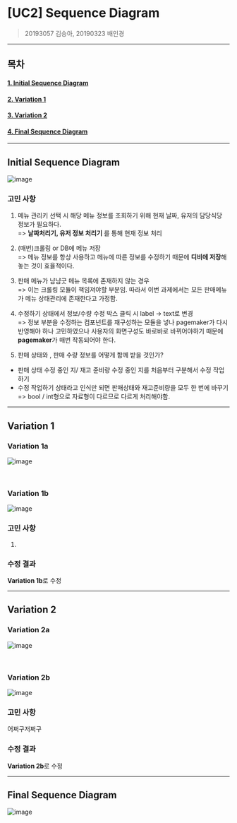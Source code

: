 # [UC2] Sequence Diagram

> 20193057 김승아, 20190323 배인경

<hr/>

## 목차

#### [1. Initial Sequence Diagram](#Initial-Sequence-Diagram)

#### [2. Variation 1](#Variation-1)

#### [3. Variation 2](#Variation-2)

#### [4. Final Sequence Diagram](#Final-Sequence-Diagram)


<hr/>

## Initial Sequence Diagram

![image](https://user-images.githubusercontent.com/65646971/118356222-20da1700-b5af-11eb-9aaa-ff9c096e355f.png)

### 고민 사항
1. 메뉴 관리키 선택 시 해당 메뉴 정보를 조회하기 위해 현재 날짜, 유저의 담당식당 정보가 필요하다. <br/>
=> **날짜처리기, 유저 정보 처리기** 를 통해 현재 정보 처리

2. (매번)크롤링 or DB에 메뉴 저장 <br/>
=> 메뉴 정보를 항상 사용하고 메뉴에 따른 정보를 수정하기 때문에 **디비에 저장**해놓는 것이 효율적이다.

3. 판매 메뉴가 냠냠굿 메뉴 목록에 존재하지 않는 경우 <br/>
=> 이는 크롤링 모듈이 책임져야할 부분임. 따라서 이번 과제에서는 모든 판매메뉴가 메뉴 상태관리에 존재한다고 가정함.

4. 수정하기 상태에서 정보/수량 수정 박스 클릭 시 label -> text로 변경 <br/>
=> 정보 부분을 수정하는 컴포넌트를 재구성하는 모듈을 넣나 pagemaker가 다시 반영해야 하나 고민하였으나 사용자의 화면구성도 바로바로 바뀌어야하기 때문에 **pagemaker**가 매번 작동되어야 한다.

5. 판매 상태와 , 판매 수량 정보를 어떻게 함께 받을 것인가? <br/>
- 판매 상태 수정 중인 지/ 재고 준비량 수정 중인 지를 처음부터 구분해서 수정 작업하기
- 수정 작업하기 상태라고 인식만 되면 판매상태와 재고준비량을 모두 한 번에 바꾸기 <br/>
=> bool / int형으로 자료형이 다르므로 다르게 처리해야함.

<hr/>

## Variation 1

### Variation 1a
![image](https://user-images.githubusercontent.com/65646971/118356282-5c74e100-b5af-11eb-88e4-ebf8cffbf816.png)

<br/>

### Variation 1b
![image](https://user-images.githubusercontent.com/65646971/118356284-61d22b80-b5af-11eb-9d1c-b905778ff6de.png)

### 고민 사항
1. 



### 수정 결과
**Variation 1b**로 수정

<hr/>

## Variation 2

### Variation 2a
![image](https://user-images.githubusercontent.com/65646971/118356284-61d22b80-b5af-11eb-9d1c-b905778ff6de.png)

<br/>

### Variation 2b
![image](https://user-images.githubusercontent.com/65646971/118356329-baa1c400-b5af-11eb-9861-569559465a42.png)

### 고민 사항
어쩌구저쩌구

### 수정 결과
**Variation 2b**로 수정

<hr/>

## Final Sequence Diagram

![image](https://user-images.githubusercontent.com/65646971/118356353-dc9b4680-b5af-11eb-8142-af665f2ccff2.png)